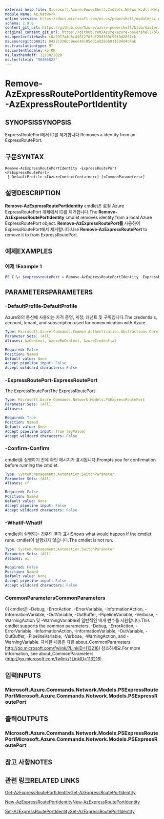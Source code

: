 ```yaml
---
external help file: Microsoft.Azure.PowerShell.Cmdlets.Network.dll-Help.xml
Module Name: Az.Network
online version: https://docs.microsoft.com/en-us/powershell/module/az.network/remove-azexpressrouteportidentity
schema: 2.0.0
content_git_url: https://github.com/Azure/azure-powershell/blob/master/src/Network/Network/help/Remove-AzExpressRoutePortIdentity.md
original_content_git_url: https://github.com/Azure/azure-powershell/blob/master/src/Network/Network/help/Remove-AzExpressRoutePortIdentity.md
ms.openlocfilehash: c0a2977a4d6c448f2703df258339c99f3d2851cb
ms.sourcegitcommit: 04221336bc9eed46c05ed1e828a6811534d4b4ab
ms.translationtype: MT
ms.contentlocale: ko-KR
ms.lasthandoff: 12/08/2020
ms.locfileid: "98366822"
---
```

# <span data-ttu-id="fab44-101">Remove-AzExpressRoutePortIdentity</span><span class="sxs-lookup"><span data-stu-id="fab44-101">Remove-AzExpressRoutePortIdentity</span></span>

## <span data-ttu-id="fab44-102">SYNOPSIS</span><span class="sxs-lookup"><span data-stu-id="fab44-102">SYNOPSIS</span></span>
<span data-ttu-id="fab44-103">ExpressRoutePort에서 ID를 제거합니다.</span><span class="sxs-lookup"><span data-stu-id="fab44-103">Removes a identity from an ExpressRoutePort.</span></span>

## <span data-ttu-id="fab44-104">구문</span><span class="sxs-lookup"><span data-stu-id="fab44-104">SYNTAX</span></span>

```
Remove-AzExpressRoutePortIdentity -ExpressRoutePort <PSExpressRoutePort>
 [-DefaultProfile <IAzureContextContainer>] [<CommonParameters>]
```

## <span data-ttu-id="fab44-105">설명</span><span class="sxs-lookup"><span data-stu-id="fab44-105">DESCRIPTION</span></span>
<span data-ttu-id="fab44-106">**Remove-AzExpressRoutePortIdentity** cmdlet은 로컬 Azure ExpressRoutePort 개체에서 ID를 제거합니다.</span><span class="sxs-lookup"><span data-stu-id="fab44-106">The **Remove-AzExpressRoutePortIdentity** cmdlet removes identity from a local Azure ExpressRoutePort object.</span></span> <span data-ttu-id="fab44-107">**Remove-AzExpressRoutePort를** 사용하여 ExpressRoutePort에서 제거합니다.</span><span class="sxs-lookup"><span data-stu-id="fab44-107">Use **Remove-AzExpressRoutePort** to remove it to from ExpressRoutePort.</span></span>

## <span data-ttu-id="fab44-108">예제</span><span class="sxs-lookup"><span data-stu-id="fab44-108">EXAMPLES</span></span>

### <span data-ttu-id="fab44-109">예제 1</span><span class="sxs-lookup"><span data-stu-id="fab44-109">Example 1</span></span>
```powershell
PS C:\> $expressroutePort = Remove-AzExpressRoutePortIdentity -ExpressRoutePort $expressroutePort
```

## <span data-ttu-id="fab44-110">PARAMETERS</span><span class="sxs-lookup"><span data-stu-id="fab44-110">PARAMETERS</span></span>

### <span data-ttu-id="fab44-111">-DefaultProfile</span><span class="sxs-lookup"><span data-stu-id="fab44-111">-DefaultProfile</span></span>
<span data-ttu-id="fab44-112">Azure와의 통신에 사용되는 자격 증명, 계정, 테넌트 및 구독입니다.</span><span class="sxs-lookup"><span data-stu-id="fab44-112">The credentials, account, tenant, and subscription used for communication with Azure.</span></span>

```yaml
Type: Microsoft.Azure.Commands.Common.Authentication.Abstractions.Core.IAzureContextContainer
Parameter Sets: (All)
Aliases: AzContext, AzureRmContext, AzureCredential

Required: False
Position: Named
Default value: None
Accept pipeline input: False
Accept wildcard characters: False
```

### <span data-ttu-id="fab44-113">-ExpressRoutePort</span><span class="sxs-lookup"><span data-stu-id="fab44-113">-ExpressRoutePort</span></span>
<span data-ttu-id="fab44-114">The ExpressRoutePort</span><span class="sxs-lookup"><span data-stu-id="fab44-114">The ExpressRoutePort</span></span>

```yaml
Type: Microsoft.Azure.Commands.Network.Models.PSExpressRoutePort
Parameter Sets: (All)
Aliases:

Required: True
Position: Named
Default value: None
Accept pipeline input: True (ByValue)
Accept wildcard characters: False
```

### <span data-ttu-id="fab44-115">-Confirm</span><span class="sxs-lookup"><span data-stu-id="fab44-115">-Confirm</span></span>
<span data-ttu-id="fab44-116">cmdlet을 실행하기 전에 확인 메시지가 표시됩니다.</span><span class="sxs-lookup"><span data-stu-id="fab44-116">Prompts you for confirmation before running the cmdlet.</span></span>

```yaml
Type: System.Management.Automation.SwitchParameter
Parameter Sets: (All)
Aliases: cf

Required: False
Position: Named
Default value: None
Accept pipeline input: False
Accept wildcard characters: False
```

### <span data-ttu-id="fab44-117">-WhatIf</span><span class="sxs-lookup"><span data-stu-id="fab44-117">-WhatIf</span></span>
<span data-ttu-id="fab44-118">cmdlet이 실행되는 경우의 결과 표시</span><span class="sxs-lookup"><span data-stu-id="fab44-118">Shows what would happen if the cmdlet runs.</span></span>
<span data-ttu-id="fab44-119">cmdlet이 실행되지 않습니다.</span><span class="sxs-lookup"><span data-stu-id="fab44-119">The cmdlet is not run.</span></span>

```yaml
Type: System.Management.Automation.SwitchParameter
Parameter Sets: (All)
Aliases: wi

Required: False
Position: Named
Default value: None
Accept pipeline input: False
Accept wildcard characters: False
```

### <span data-ttu-id="fab44-120">CommonParameters</span><span class="sxs-lookup"><span data-stu-id="fab44-120">CommonParameters</span></span>
<span data-ttu-id="fab44-121">이 cmdlet은 -Debug, -ErrorAction, -ErrorVariable, -InformationAction, -InformationVariable, -OutVariable, -OutBuffer, -PipelineVariable, -Verbose, -WarningAction 및 -WarningVariable의 일반적인 매개 변수를 지원합니다.</span><span class="sxs-lookup"><span data-stu-id="fab44-121">This cmdlet supports the common parameters: -Debug, -ErrorAction, -ErrorVariable, -InformationAction, -InformationVariable, -OutVariable, -OutBuffer, -PipelineVariable, -Verbose, -WarningAction, and -WarningVariable.</span></span> <span data-ttu-id="fab44-122">자세한 내용은 다음 about_CommonParameters http://go.microsoft.com/fwlink/?LinkID=113216) 참조하세요.</span><span class="sxs-lookup"><span data-stu-id="fab44-122">For more information, see about_CommonParameters (http://go.microsoft.com/fwlink/?LinkID=113216).</span></span>


## <span data-ttu-id="fab44-123">입력</span><span class="sxs-lookup"><span data-stu-id="fab44-123">INPUTS</span></span>

### <span data-ttu-id="fab44-124">Microsoft.Azure.Commands.Network.Models.PSExpressRoutePort</span><span class="sxs-lookup"><span data-stu-id="fab44-124">Microsoft.Azure.Commands.Network.Models.PSExpressRoutePort</span></span>

## <span data-ttu-id="fab44-125">출력</span><span class="sxs-lookup"><span data-stu-id="fab44-125">OUTPUTS</span></span>

### <span data-ttu-id="fab44-126">Microsoft.Azure.Commands.Network.Models.PSExpressRoutePort</span><span class="sxs-lookup"><span data-stu-id="fab44-126">Microsoft.Azure.Commands.Network.Models.PSExpressRoutePort</span></span>

## <span data-ttu-id="fab44-127">참고 사항</span><span class="sxs-lookup"><span data-stu-id="fab44-127">NOTES</span></span>

## <span data-ttu-id="fab44-128">관련 링크</span><span class="sxs-lookup"><span data-stu-id="fab44-128">RELATED LINKS</span></span>
[<span data-ttu-id="fab44-129">Get-AzExpressRoutePortIdentity</span><span class="sxs-lookup"><span data-stu-id="fab44-129">Get-AzExpressRoutePortIdentity</span></span>](./Get-AzExpressRoutePortIdentity.md)

[<span data-ttu-id="fab44-130">New-AzExpressRoutePortIdentity</span><span class="sxs-lookup"><span data-stu-id="fab44-130">New-AzExpressRoutePortIdentity</span></span>](./New-AzExpressRoutePortIdentity.md)

[<span data-ttu-id="fab44-131">Set-AzExpressRoutePortIdentity</span><span class="sxs-lookup"><span data-stu-id="fab44-131">Set-AzExpressRoutePortIdentity</span></span>](./Set-AzExpressRoutePortIdentity.md)
